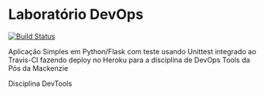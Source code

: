 # Laboratório DevOps



[![Build Status](https://travis-ci.com/ribeiro213/validate.svg?branch=main)](https://travis-ci.com/ribeiro213/validate)

Aplicação Simples em Python/Flask com teste usando Unittest integrado ao Travis-CI fazendo deploy no Heroku para a disciplina de DevOps Tools da Pós da Mackenzie

Disciplina DevTools
